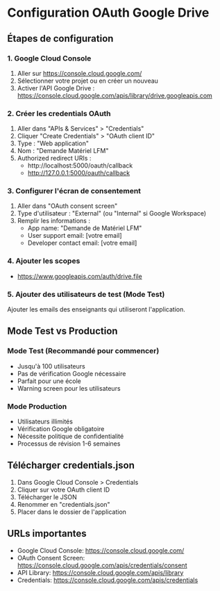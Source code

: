 # Configuration OAuth Google Drive

## Étapes de configuration

### 1. Google Cloud Console
1. Aller sur https://console.cloud.google.com/
2. Sélectionner votre projet ou en créer un nouveau
3. Activer l'API Google Drive : https://console.cloud.google.com/apis/library/drive.googleapis.com

### 2. Créer les credentials OAuth
1. Aller dans "APIs & Services" > "Credentials"
2. Cliquer "Create Credentials" > "OAuth client ID"
3. Type : "Web application"
4. Nom : "Demande Matériel LFM"
5. Authorized redirect URIs : 
   - http://localhost:5000/oauth/callback
   - http://127.0.0.1:5000/oauth/callback

### 3. Configurer l'écran de consentement
1. Aller dans "OAuth consent screen"
2. Type d'utilisateur : "External" (ou "Internal" si Google Workspace)
3. Remplir les informations :
   - App name: "Demande de Matériel LFM"
   - User support email: [votre email]
   - Developer contact email: [votre email]

### 4. Ajouter les scopes
- https://www.googleapis.com/auth/drive.file

### 5. Ajouter des utilisateurs de test (Mode Test)
Ajouter les emails des enseignants qui utiliseront l'application.

## Mode Test vs Production

### Mode Test (Recommandé pour commencer)
- Jusqu'à 100 utilisateurs
- Pas de vérification Google nécessaire
- Parfait pour une école
- Warning screen pour les utilisateurs

### Mode Production
- Utilisateurs illimités
- Vérification Google obligatoire
- Nécessite politique de confidentialité
- Processus de révision 1-6 semaines

## Télécharger credentials.json
1. Dans Google Cloud Console > Credentials
2. Cliquer sur votre OAuth client ID
3. Télécharger le JSON
4. Renommer en "credentials.json"
5. Placer dans le dossier de l'application

## URLs importantes
- Google Cloud Console: https://console.cloud.google.com/
- OAuth Consent Screen: https://console.cloud.google.com/apis/credentials/consent
- API Library: https://console.cloud.google.com/apis/library
- Credentials: https://console.cloud.google.com/apis/credentials